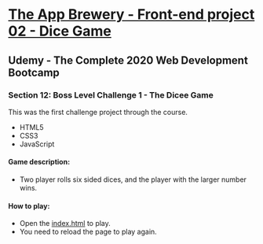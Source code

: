 # [The App Brewery - Front-end project 02 - Dice Game](https://arpadgbondor.github.io/The_App_Brewery-Front-end_project_02-Dice_Game/)

## Udemy - The Complete 2020 Web Development Bootcamp
### Section 12: Boss Level Challenge 1 - The Dicee Game

This was the first challenge project through the course.
 - HTML5
 - CSS3
 - JavaScript

#### Game description:
 - Two player rolls six sided dices, and the player with the larger number wins.
#### How to play:
 - Open the [index.html](https://arpadgbondor.github.io/The_App_Brewery-Front-end_project_02-Dice_Game/) to play.
 - You need to reload the page to play again. 
